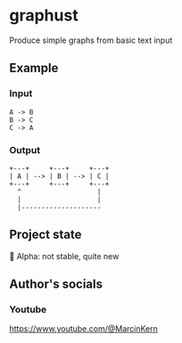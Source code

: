 # graphust

Produce simple graphs from basic text input

## Example

### Input
```
A -> B
B -> C
C -> A
```

### Output
```
+---+     +---+     +---+
| A | --> | B | --> | C |
+---+     +---+     +---+
  ^                   |  
  |                   |  
  |--------------------  
```

## Project state
:egg: Alpha: not stable, quite new

## Author's socials
### Youtube
https://www.youtube.com/@MarcinKern

